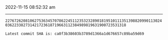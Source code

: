2022-11-15 08:52:32 am

---

`2276726208106275363457078622451123532328901819510111351398820990113024036223382731421723618719663112384989819631900723531318`

`Latest commit SHA is: ca0f3b38603b3789d1366a1d676657c89ba59d69 `
